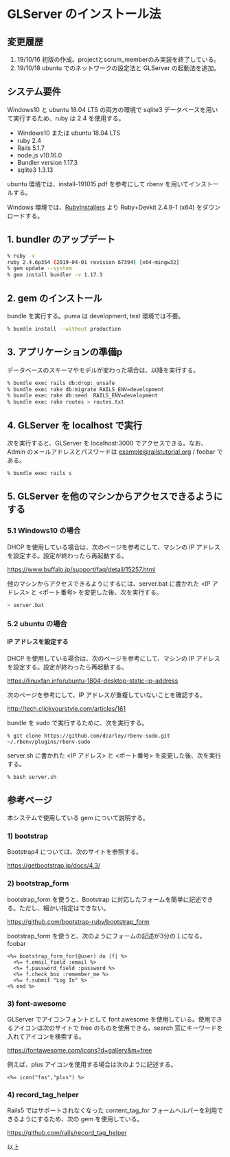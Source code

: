 # GLServer のインストール法

## 変更履歴
1. 19/10/16 初版の作成。projectとscrum_memberのみ実装を終了している。
1. 19/10/18 ubuntu でのネットワークの設定法と GLServer の起動法を追加。

## システム要件

Windows10 と ubuntu 18.04 LTS の両方の環境で sqlite3 データベースを用いて実行するため、ruby は 2.4 を使用する。

  - Windows10 または ubuntu 18.04 LTS
  - ruby    2.4
  - Rails   5.1.7
  - node.js v10.16.0
  - Bundler version 1.17.3
  - sqlite3 1.3.13

ubuntu 環境では、install-191015.pdf を参考にして rbenv を用いてインストールする。

Windows 環境では、[RubyInstallers](https://rubyinstaller.org/downloads/) より Ruby+Devkit 2.4.9-1 (x64) をダウンロードする。

## 1. bundler のアップデート

```bash
% ruby -v
ruby 2.4.6p354 (2019-04-01 revision 67394) [x64-mingw32]
% gem update --system
% gem install bundler -v 1.17.3
```

## 2. gem のインストール

bundle を実行する。puma は development, test 環境では不要。

```bash
% bundle install --without production
```

## 3. アプリケーションの準備p

データベースのスキーマやモデルが変わった場合は、以降を実行する。

```bash
% bundle exec rails db:drop:_unsafe
% bundle exec rake db:migrate RAILS_ENV=development
% bundle exec rake db:seed  RAILS_ENV=development
% bundle exec rake routes > routes.txt
```

## 4. GLServer を localhost で実行

次を実行すると、GLServer を localhost:3000 でアクセスできる。なお、Admin のメールアドレスとパスワードは example@railstutorial.org / foobar である。

```bash
% bundle exec rails s
```

## 5. GLServer を他のマシンからアクセスできるようにする

### 5.1 Windows10 の場合

DHCP を使用している場合は、次のページを参考にして、マシンの IP アドレスを設定する。設定が終わったら再起動する。

https://www.buffalo.jp/support/faq/detail/15257.html

他のマシンからアクセスできるようにするには、server.bat に書かれた <IP アドレス> と <ポート番号> を変更した後、次を実行する。

```bash
> server.bat
```

### 5.2 ubuntu の場合

#### IP アドレスを設定する

DHCP を使用している場合は、次のページを参考にして、マシンの IP アドレスを設定する。設定が終わったら再起動する。

https://linuxfan.info/ubuntu-1804-desktop-static-ip-address

次のページを参考にして、IP アドレスが重複していないことを確認する。

http://tech.clickyourstyle.com/articles/161


bundle を sudo で実行するために、次を実行する。

```text
% git clone https://github.com/dcarley/rbenv-sudo.git ~/.rbenv/plugins/rbenv-sudo
```

server.sh に書かれた <IP アドレス> と <ポート番号> を変更した後、次を実行する。

```bash
% bash server.sh
```

## 参考ページ

本システムで使用している gem について説明する。

### 1) bootstrap

Bootstrap4 については、次のサイトを参照する。

https://getbootstrap.jp/docs/4.3/

### 2) bootstrap_form

bootstrap_form を使うと、Bootstrap に対応したフォームを簡単に記述できる。ただし、細かい指定はできない。

https://github.com/bootstrap-ruby/bootstrap_form

bootstrap_form を使うと、次のようにフォームの記述が3分の１になる。
foobar
```erb
<%= bootstrap_form_for(@user) do |f| %>
  <%= f.email_field :email %>
  <%= f.password_field :password %>
  <%= f.check_box :remember_me %>
  <%= f.submit "Log In" %>
<% end %>
```

### 3) font-awesome

GLServer でアイコンフォントとして font awesome を使用している。使用できるアイコンは次のサイトで free のものを使用できる。search 窓にキーワードを入れてアイコンを検索する。

https://fontawesome.com/icons?d=gallery&m=free

例えば、plus アイコンを使用する場合は次のように記述する。

```erb
<%= icon("fas","plus") %>
```

### 4) record_tag_helper

Rails5 ではサポートされなくなった content_tag_for フォームヘルパーを利用できるようにするため、次の gem を使用している。

https://github.com/rails/record_tag_helper


以上





